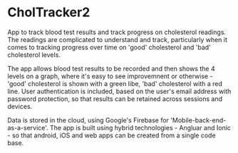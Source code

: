 # CholTracker2
App to track blood test results and track progress on cholesterol readings.
The readings are complicated to understand and track, particularly when it comes to tracking progress
over time on 'good' cholesterol and 'bad' cholesterol levels.  

The app allows blood test results to be recorded and then shows the 4 levels on a graph, where it's 
easy to see improvemnent or otherwise - 'good' cholesterol is shown with a green libe, 'bad' cholesterol 
with a red line.
User authentication is included, based on the user's email address with password protection, so that 
results can be retained across sessions and devices.

Data is stored in the cloud, using Google's Firebase for 'Mobile-back-end-as-a-service'. 
The app is built using hybrid
technologies - Angluar and Ionic - so that android, iOS and web apps can be created from a
single code base.

